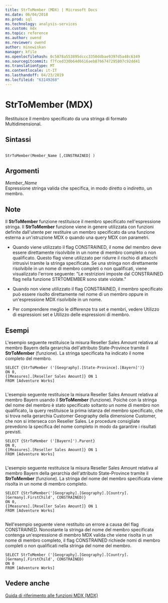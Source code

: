 ```yaml
---
title: StrToMember (MDX) | Microsoft Docs
ms.date: 06/04/2018
ms.prod: sql
ms.technology: analysis-services
ms.custom: mdx
ms.topic: reference
ms.author: owend
ms.reviewer: owend
author: minewiskan
manager: kfile
ms.openlocfilehash: 0c5878a553895dccc3350ddbae9397d5a48c6349
ms.sourcegitcommit: f7fced330b64d6616aeb8766747295807c92dd41
ms.translationtype: MT
ms.contentlocale: it-IT
ms.lasthandoff: 04/23/2019
ms.locfileid: "63149268"
---
```

# <a name="strtomember-mdx"></a>StrToMember (MDX)


  Restituisce il membro specificato da una stringa di formato Multidimensional.  
  
## <a name="syntax"></a>Sintassi  
  
```  
  
StrToMember(Member_Name [,CONSTRAINED] )   
```  
  
## <a name="arguments"></a>Argomenti  
 *Member_Name*  
 Espressione stringa valida che specifica, in modo diretto o indiretto, un membro.  
  
## <a name="remarks"></a>Note  
 Il **StrToMember** funzione restituisce il membro specificato nell'espressione stringa. Il **StrToMember** funzione viene in genere utilizzata con funzioni definite dall'utente per restituire un membro specificato da una funzione esterna a un'istruzione MDX o quando una query MDX con parametri.  
  
-   Quando viene utilizzato il flag CONSTRAINED, il nome del membro deve essere direttamente risolvibile in un nome di membro completo o non qualificato. Questo flag viene utilizzato per ridurre il rischio di attacchi intrusivi tramite la stringa specificata. Se una stringa non direttamente risolvibile in un nome di membro completi o non qualificati, viene visualizzato l'errore seguente: "Le restrizioni imposte dal CONSTRAINED flag nella funzione STRTOMEMBER sono state violate."  
  
-   Quando non viene utilizzato il flag CONSTRAINED, il membro specificato può essere risolto direttamente nel nome di un membro oppure in un'espressione MDX risolvibile in un nome.  
  
-   Per comprendere meglio le differenze tra set e membri, vedere Utilizzo di espressioni set e Utilizzo delle espressioni di membro.  
  
## <a name="examples"></a>Esempi  
 L'esempio seguente restituisce la misura Reseller Sales Amount relativa al membro Bayern della gerarchia dell'attributo State-Province tramite il **StrToMember** (funzione). La stringa specificata ha indicato il nome completo del membro.  
  
```  
SELECT {StrToMember ('[Geography].[State-Province].[Bayern]')}  
ON 0,  
{[Measures].[Reseller Sales Amount]} ON 1  
FROM [Adventure Works]  
  
```  
  
 L'esempio seguente restituisce la misura Reseller Sales Amount relativa al membro Bayern usando il **StrToMember** (funzione). Poiché con la stringa del nome del membro è stato specificato soltanto un nome di membro non qualificato, la query restituisce la prima istanza del membro specificato, che si trova nella gerarchia Customer Geography della dimensione Customer, che non si interseca con Reseller Sales. Le procedure consigliate prevedono la specifica del nome completo in modo da garantire i risultati previsti.  
  
```  
SELECT {StrToMember ('[Bayern]').Parent}  
ON 0,  
{[Measures].[Reseller Sales Amount]} ON 1  
FROM [Adventure Works]  
  
```  
  
 L'esempio seguente restituisce la misura Reseller Sales Amount relativa al membro Bayern della gerarchia dell'attributo State-Province tramite il **StrToMember** (funzione). La stringa del nome del membro specificata viene risolta in un nome di membro completo.  
  
```  
SELECT {StrToMember('[Geography].[Geography].[Country].[Germany].FirstChild', CONSTRAINED)}  
ON 0,  
{[Measures].[Reseller Sales Amount]} ON 1  
FROM [Adventure Works]  
  
```  
  
 Nell'esempio seguente viene restituito un errore a causa del flag CONSTRAINED. Nonostante la stringa del nome del membro specificata contenga un'espressione di membro MDX valida che viene risolta in un nome di membro completo, il flag CONSTRAINED richiede nomi di membro completi o non qualificati nella stringa del nome del membro.  
  
```  
SELECT StrToMember ('[Geography].[Geography].[Country].[Germany].FirstChild', CONSTRAINED)  
ON 0  
FROM [Adventure Works]  
```  
  
## <a name="see-also"></a>Vedere anche  
 [Guida di riferimento alle funzioni MDX &#40;MDX&#41;](../mdx/mdx-function-reference-mdx.md)  
  
  
